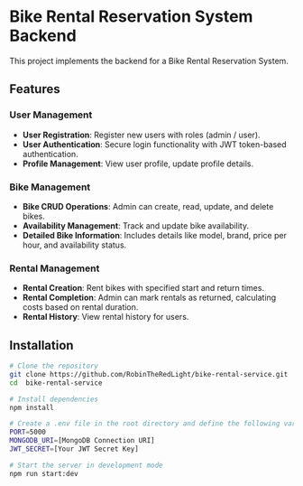 # Bike Rental Reservation System Backend

This project implements the backend for a Bike Rental Reservation System.

## Features

### User Management

- **User Registration**: Register new users with roles (admin / user).
- **User Authentication**: Secure login functionality with JWT token-based authentication.
- **Profile Management**: View user profile, update profile details.

### Bike Management

- **Bike CRUD Operations**: Admin can create, read, update, and delete bikes.
- **Availability Management**: Track and update bike availability.
- **Detailed Bike Information**: Includes details like model, brand, price per hour, and availability status.

### Rental Management

- **Rental Creation**: Rent bikes with specified start and return times.
- **Rental Completion**: Admin can mark rentals as returned, calculating costs based on rental duration.
- **Rental History**: View rental history for users.

## Installation

```bash
# Clone the repository
git clone https://github.com/RobinTheRedLight/bike-rental-service.git
cd  bike-rental-service

# Install dependencies
npm install

# Create a .env file in the root directory and define the following variables:
PORT=5000
MONGODB_URI=[MongoDB Connection URI]
JWT_SECRET=[Your JWT Secret Key]

# Start the server in development mode
npm run start:dev
```
